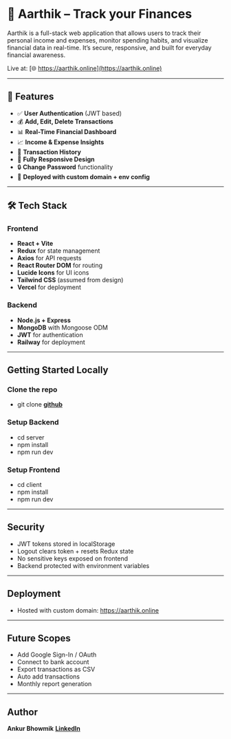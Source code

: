 # 💸 Aarthik – Track your Finances

Aarthik is a full-stack web application that allows users to track their personal income and expenses, monitor spending habits, and visualize financial data in real-time. It’s secure, responsive, and built for everyday financial awareness.

Live at: [🌐 https://aarthik.online](https://aarthik.online)

---

## 🚀 Features

- ✅ **User Authentication** (JWT based)
- 💰 **Add, Edit, Delete Transactions**
- 📊 **Real-Time Financial Dashboard**
- 📈 **Income & Expense Insights**
- 📅 **Transaction History**
- 📱 **Fully Responsive Design**
- 🔒 **Change Password** functionality
- 📁 **Deployed with custom domain + env config**

---

## 🛠️ Tech Stack

### Frontend
- **React + Vite**
- **Redux** for state management
- **Axios** for API requests
- **React Router DOM** for routing
- **Lucide Icons** for UI icons
- **Tailwind CSS** (assumed from design)
- **Vercel** for deployment

### Backend
- **Node.js + Express**
- **MongoDB** with Mongoose ODM
- **JWT** for authentication
- **Railway** for deployment

---

## Getting Started Locally

### Clone the repo

- git clone **[github](https://github.com/imankurbhowmik/aarthik.git)**

### Setup Backend

- cd server
- npm install
- npm run dev

### Setup Frontend

- cd client
- npm install
- npm run dev

---

## Security

- JWT tokens stored in localStorage
- Logout clears token + resets Redux state
- No sensitive keys exposed on frontend
- Backend protected with environment variables

---

## Deployment

- Hosted with custom domain: https://aarthik.online

---

## Future Scopes

- Add Google Sign-In / OAuth
- Connect to bank account
- Export transactions as CSV
- Auto add transactions
- Monthly report generation

---

## Author

**Ankur Bhowmik**
**[LinkedIn](https://www.linkedin.com/in/ankur-bhowmik-83921b18b)**



